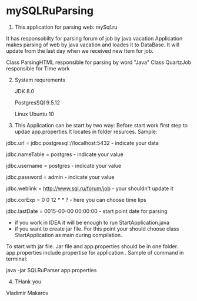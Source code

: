 # mySQLRuParsing

 1. This application for parsing web: mySql.ru
 
 It has responsobilty for parsing forum of job by java vacation
 Application makes parsing of web by java vacation and loades it to DataBase.
 It will update from the last day when we received new Item for job.
 
 Class ParsingHTML responsible for parsing by word "Java"
 Class QuartzJob responsible for Time work
 
 2. System requrements
 
    JDK 8.0
    
    PostgresSQl 9.5.12
    
    Linux Ubuntu 10
    
 3. This Application can be start by two way:
 Before start work first step to updae app.properties.It locates in folder resurces.
 Sample:
 
jdbc.url = jdbc:postgresql://localhost:5432 - indicate your data

jdbc.nameTable = postgres - indicate your value

jdbc.username = postgres - indicate your value

jdbc.password = admin - indicate your value

jdbc.weblink = http://www.sql.ru/forum/job - your shouldn't update it

jdbc.corExp = 0 0 12 * * ? - here you can choose time lips

jdbc.lastDate = 0015-00-00 00:00:00  -  start point date for parsing
 
 - if you work in IDEA it will be enough to run StartApplication.java
 - if you want to create jar file. For this point your should choose class StartApplication as main during compilation.
 
 To start with jar file. Jar file and app.properties should be in one folder.
 app.properties include propertise for application .
 Sample of command in terminal:
 
 java -jar SQLRuParser app.properties
 
 4. THank you
 
 Vladimir Makarov
 
    

